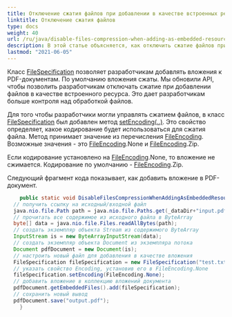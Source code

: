 ```yaml
---
title: Отключение сжатия файлов при добавлении в качестве встроенных ресурсов
linktitle: Отключение сжатия файлов
type: docs
weight: 40
url: /ru/java/disable-files-compression-when-adding-as-embedded-resources/
description: В этой статье объясняется, как отключить сжатие файлов при добавлении в качестве встроенных ресурсов
lastmod: "2021-06-05"
---
```


Класс [FileSpecification](https://reference.aspose.com/pdf/java/com.aspose.pdf/FileSpecification) позволяет разработчикам добавлять вложения к PDF-документам. По умолчанию вложения сжаты. Мы обновили API, чтобы позволить разработчикам отключать сжатие при добавлении файлов в качестве встроенного ресурса. Это дает разработчикам больше контроля над обработкой файлов.

Для того чтобы разработчики могли управлять сжатием файлов, в класс [FileSpecification](https://reference.aspose.com/pdf/java/com.aspose.pdf/FileSpecification) был добавлен метод [setEncoding(..)](https://reference.aspose.com/pdf/java/com.aspose.pdf/FileSpecification#setEncoding-int-).
 Это свойство определяет, какое кодирование будет использоваться для сжатия файла. Метод принимает значение из перечисления [FileEncoding](https://reference.aspose.com/pdf/java/com.aspose.pdf/FileEncoding). Возможные значения - это [FileEncoding](https://reference.aspose.com/pdf/java/com.aspose.pdf/FileEncoding).None и [FileEncoding](https://reference.aspose.com/pdf/java/com.aspose.pdf/FileEncoding).Zip.

Если кодирование установлено на [FileEncoding](https://reference.aspose.com/pdf/java/com.aspose.pdf/FileEncoding).None, то вложение не сжимается. Кодирование по умолчанию - [FileEncoding](https://reference.aspose.com/pdf/java/com.aspose.pdf/FileEncoding).Zip.

Следующий фрагмент кода показывает, как добавить вложение в PDF-документ.

```java
    public static void DisableFilesCompressionWhenAddingAsEmbeddedResources() throws IOException{
  // получить ссылку на исходный/входной файл
  java.nio.file.Path path = java.nio.file.Paths.get(_dataDir+"input.pdf");
  // прочитать все содержимое из исходного файла в ByteArray
  byte[] data = java.nio.file.Files.readAllBytes(path);
  // создать экземпляр объекта Stream из содержимого ByteArray
  InputStream is = new ByteArrayInputStream(data);
  // создать экземпляр объекта Document из экземпляра потока
  Document pdfDocument = new Document(is);
  // настроить новый файл для добавления в качестве вложения
  FileSpecification fileSpecification = new FileSpecification("test.txt", "Пример текстового файла");
  // указать свойство Encoding, установив его в FileEncoding.None
  fileSpecification.setEncoding(FileEncoding.None);
  // добавить вложение в коллекцию вложений документа
  pdfDocument.getEmbeddedFiles().add(fileSpecification);
  // сохранить новый вывод
  pdfDocument.save("output.pdf");
    }
```